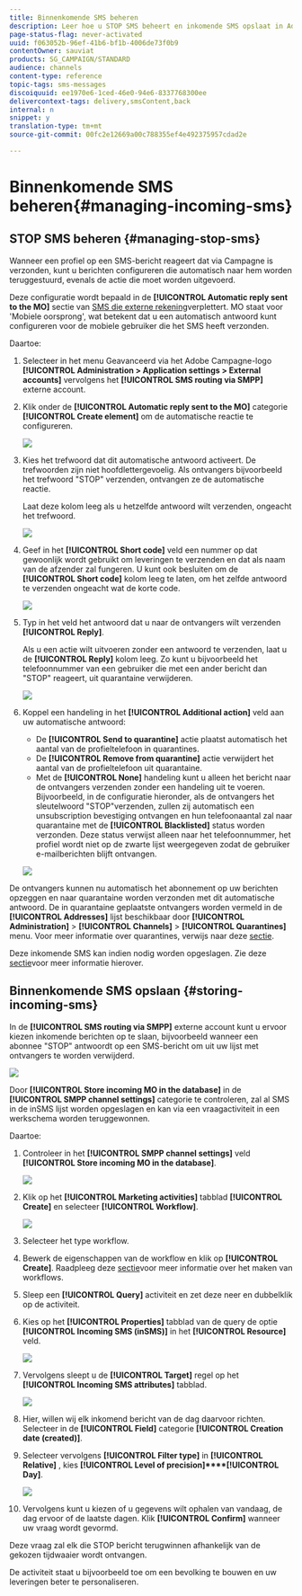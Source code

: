 ```yaml
---
title: Binnenkomende SMS beheren
description: Leer hoe u STOP SMS beheert en inkomende SMS opslaat in Adobe Campaign.
page-status-flag: never-activated
uuid: f063052b-96ef-41b6-bf1b-4006de73f0b9
contentOwner: sauviat
products: SG_CAMPAIGN/STANDARD
audience: channels
content-type: reference
topic-tags: sms-messages
discoiquuid: ee1970e6-1ced-46e0-94e6-8337768300ee
delivercontext-tags: delivery,smsContent,back
internal: n
snippet: y
translation-type: tm+mt
source-git-commit: 00fc2e12669a00c788355ef4e492375957cdad2e

---
```



# Binnenkomende SMS beheren{#managing-incoming-sms}

## STOP SMS beheren {#managing-stop-sms}

Wanneer een profiel op een SMS-bericht reageert dat via Campagne is verzonden, kunt u berichten configureren die automatisch naar hem worden teruggestuurd, evenals de actie die moet worden uitgevoerd.

Deze configuratie wordt bepaald in de **[!UICONTROL Automatic reply sent to the MO]** sectie van [SMS die externe rekening](../../administration/using/configuring-sms-channel.md#defining-an-sms-routing)verplettert. MO staat voor &#39;Mobiele oorsprong&#39;, wat betekent dat u een automatisch antwoord kunt configureren voor de mobiele gebruiker die het SMS heeft verzonden.

Daartoe:

1. Selecteer in het menu Geavanceerd via het Adobe Campagne-logo **[!UICONTROL Administration > Application settings > External accounts]** vervolgens het **[!UICONTROL SMS routing via SMPP]** externe account.
1. Klik onder de **[!UICONTROL Automatic reply sent to the MO]** categorie **[!UICONTROL Create element]** om de automatische reactie te configureren.

   ![](assets/sms_mo_1.png)

1. Kies het trefwoord dat dit automatische antwoord activeert. De trefwoorden zijn niet hoofdlettergevoelig. Als ontvangers bijvoorbeeld het trefwoord &quot;STOP&quot; verzenden, ontvangen ze de automatische reactie.

   Laat deze kolom leeg als u hetzelfde antwoord wilt verzenden, ongeacht het trefwoord.

   ![](assets/sms_mo_2.png)

1. Geef in het **[!UICONTROL Short code]** veld een nummer op dat gewoonlijk wordt gebruikt om leveringen te verzenden en dat als naam van de afzender zal fungeren. U kunt ook besluiten om de **[!UICONTROL Short code]** kolom leeg te laten, om het zelfde antwoord te verzenden ongeacht wat de korte code.

   ![](assets/sms_mo_4.png)

1. Typ in het veld het antwoord dat u naar de ontvangers wilt verzenden **[!UICONTROL Reply]**.

   Als u een actie wilt uitvoeren zonder een antwoord te verzenden, laat u de **[!UICONTROL Reply]** kolom leeg. Zo kunt u bijvoorbeeld het telefoonnummer van een gebruiker die met een ander bericht dan &quot;STOP&quot; reageert, uit quarantaine verwijderen.

   ![](assets/sms_mo_3.png)

1. Koppel een handeling in het **[!UICONTROL Additional action]** veld aan uw automatische antwoord:

   * De **[!UICONTROL Send to quarantine]** actie plaatst automatisch het aantal van de profieltelefoon in quarantines.
   * De **[!UICONTROL Remove from quarantine]** actie verwijdert het aantal van de profieltelefoon uit quarantaine.
   * Met de **[!UICONTROL None]** handeling kunt u alleen het bericht naar de ontvangers verzenden zonder een handeling uit te voeren.
   Bijvoorbeeld, in de configuratie hieronder, als de ontvangers het sleutelwoord &quot;STOP&quot;verzenden, zullen zij automatisch een unsubscription bevestiging ontvangen en hun telefoonaantal zal naar quarantaine met de **[!UICONTROL Blacklisted]** status worden verzonden. Deze status verwijst alleen naar het telefoonnummer, het profiel wordt niet op de zwarte lijst weergegeven zodat de gebruiker e-mailberichten blijft ontvangen.

   ![](assets/sms_mo.png)

De ontvangers kunnen nu automatisch het abonnement op uw berichten opzeggen en naar quarantaine worden verzonden met dit automatische antwoord. De in quarantaine geplaatste ontvangers worden vermeld in de **[!UICONTROL Addresses]** lijst beschikbaar door **[!UICONTROL Administration]** > **[!UICONTROL Channels]** > **[!UICONTROL Quarantines]** menu. Voor meer informatie over quarantines, verwijs naar deze [sectie](../../sending/using/understanding-quarantine-management.md).

Deze inkomende SMS kan indien nodig worden opgeslagen. Zie deze [sectie](#storing-incoming-sms)voor meer informatie hierover.

## Binnenkomende SMS opslaan {#storing-incoming-sms}

In de **[!UICONTROL SMS routing via SMPP]** externe account kunt u ervoor kiezen inkomende berichten op te slaan, bijvoorbeeld wanneer een abonnee &quot;STOP&quot; antwoordt op een SMS-bericht om uit uw lijst met ontvangers te worden verwijderd.

![](assets/sms_config_mo_1.png)

Door **[!UICONTROL Store incoming MO in the database]** in de **[!UICONTROL SMPP channel settings]** categorie te controleren, zal al SMS in de inSMS lijst worden opgeslagen en kan via een vraagactiviteit in een werkschema worden teruggewonnen.

Daartoe:

1. Controleer in het **[!UICONTROL SMPP channel settings]** veld **[!UICONTROL Store incoming MO in the database]**.

   ![](assets/sms_config_mo_2.png)

1. Klik op het **[!UICONTROL Marketing activities]** tabblad **[!UICONTROL Create]** en selecteer **[!UICONTROL Workflow]**.

   ![](assets/sms_config_mo_3.png)

1. Selecteer het type workflow.
1. Bewerk de eigenschappen van de workflow en klik op **[!UICONTROL Create]**. Raadpleeg deze [sectie](../../automating/using/building-a-workflow.md)voor meer informatie over het maken van workflows.
1. Sleep een **[!UICONTROL Query]** activiteit en zet deze neer en dubbelklik op de activiteit.
1. Kies op het **[!UICONTROL Properties]** tabblad van de query de optie **[!UICONTROL Incoming SMS (inSMS)]** in het **[!UICONTROL Resource]** veld.

   ![](assets/sms_config_mo_4.png)

1. Vervolgens sleept u de **[!UICONTROL Target]** regel op het **[!UICONTROL Incoming SMS attributes]** tabblad.

   ![](assets/sms_config_mo_5.png)

1. Hier, willen wij elk inkomend bericht van de dag daarvoor richten. Selecteer in de **[!UICONTROL Field]** categorie **[!UICONTROL Creation date (created)]**.
1. Selecteer vervolgens **[!UICONTROL Filter type]** in **[!UICONTROL Relative]** , kies **[!UICONTROL Level of precision]****[!UICONTROL Day]**.

   ![](assets/sms_config_mo_6.png)

1. Vervolgens kunt u kiezen of u gegevens wilt ophalen van vandaag, de dag ervoor of de laatste dagen. Klik **[!UICONTROL Confirm]** wanneer uw vraag wordt gevormd.

Deze vraag zal elk die STOP bericht terugwinnen afhankelijk van de gekozen tijdwaaier wordt ontvangen.

De activiteit staat u bijvoorbeeld toe om een bevolking te bouwen en uw leveringen beter te personaliseren.
